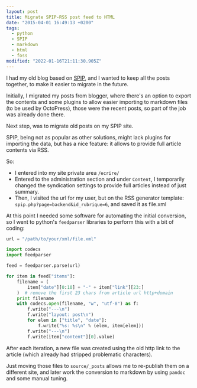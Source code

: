 ```yaml
---
layout: post
title: Migrate SPIP-RSS post feed to HTML
date: "2015-04-01 16:49:13 +0200"
tags:
  - python
  - SPIP
  - markdown
  - html
  - foss
modified: "2022-01-16T21:11:30.905Z"
---
```


I had my old blog based on [SPIP](http://www.spip.net), and I wanted to keep all the posts together, to make it easier to migrate in the future.

Initially, I migrated my posts from blogger, where there's an option to export the contents and some plugins to allow easier importing to markdown files (to be used by OctoPress), those were the recent posts, so part of the job was already done there.

Next step, was to migrate old posts on my SPIP site.

SPIP, being not as popular as other solutions, might lack plugins for importing the data, but has a nice feature: it allows to provide full article contents via RSS.

So:

- I entered into my site private area `/ecrire/`
- Entered to the administration section and under `Content`, I temporarily changed the syndication settings to provide full articles instead of just summary.
- Then, I visited the url for my user, but on the RSS generator template: `spip.php?page=backend&id_rubrique=6`, and saved it as file.xml

At this point I needed some software for automating the initial conversion, so I went to python's `feedparser` libraries to perform this with a bit of coding:

```python
url = "/path/to/your/xml/file.xml"

import codecs
import feedparser

feed = feedparser.parse(url)

for item in feed["items"]:
    filename = (
        item["date"][0:10] + "-" + item["link"][23:]
    )  # remove the first 23 chars from article url http+domain
    print filename
    with codecs.open(filename, "w", "utf-8") as f:
        f.write("---\n")
        f.write("layout: post\n")
        for elem in ["title", "date"]:
            f.write("%s: %s\n" % (elem, item[elem]))
        f.write("---\n")
        f.write(item["content"][0].value)
```

After each iteration, a new file was created using the old http link to the article (which already had stripped problematic characters).

Just moving those files to `source/_posts` allows me to re-publish them on a different site, and later work the conversion to markdown by using `pandoc` and some manual tuning.
